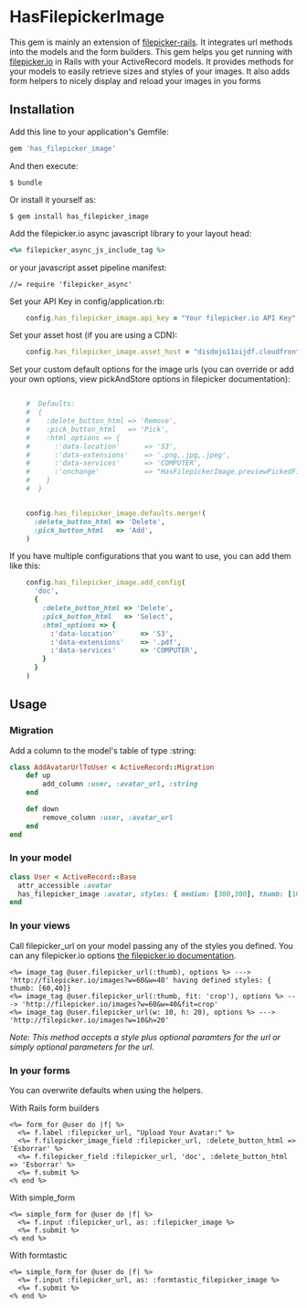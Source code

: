 # HasFilepickerImage

This gem is mainly an extension of [filepicker-rails](https://github.com/Filepicker/filepicker-rails). It integrates url methods into the models and the form builders.
This gem helps you get running with [filepicker.io](http://filepicker.io) in Rails with your ActiveRecord models.
It provides methods for your models to easily retrieve sizes and styles of your images.
It also adds form helpers to nicely display and reload your images in you forms

## Installation

Add this line to your application's Gemfile:

```ruby
gem 'has_filepicker_image'
```

And then execute:


```
$ bundle
```

Or install it yourself as:

```
$ gem install has_filepicker_image
```


Add the filepicker.io async javascript library to your layout head:

```ruby
<%= filepicker_async_js_include_tag %>
```
or your javascript asset pipeline manifest:
```
//= require 'filepicker_async'
```



Set your API Key in config/application.rb:
```ruby
    config.has_filepicker_image.api_key = "Your filepicker.io API Key"
```

Set your asset host (if you are using a CDN):
```ruby
    config.has_filepicker_image.asset_host = "disdojo11oijdf.cloudfront.net"
```

Set your custom default options for the image urls (you can override or add your own options, view pickAndStore options in filepicker documentation):
```ruby

    #  Defaults:
    #  {
    #    :delete_button_html => 'Remove',
    #    :pick_button_html   => 'Pick',
    #    :html_options => {
    #      :'data-location'      => 'S3',
    #      :'data-extensions'    => '.png,.jpg,.jpeg',
    #      :'data-services'      => 'COMPUTER',
    #      :'onchange'           => "HasFilepickerImage.previewPickedFile(event);"
    #    }
    #  }


    config.has_filepicker_image.defaults.merge!(
      :delete_button_html => 'Delete',
      :pick_button_html   => 'Add',
    )
```

If you have multiple configurations that you want to use, you can add them like this:
```ruby
    config.has_filepicker_image.add_config(
      'doc',
      {
        :delete_button_html => 'Delete',
        :pick_button_html   => 'Select',
        :html_options => {
          :'data-location'      => 'S3',
          :'data-extensions'    => '.pdf',
          :'data-services'      => 'COMPUTER',
        }
      }
    )
```

## Usage
### Migration

Add a column to the model's table of type :string:

```ruby
class AddAvatarUrlToUser < ActiveRecord::Migration
    def up
        add_column :user, :avatar_url, :string
    end

    def down
        remove_column :user, :avatar_url
    end
end
```


### In your model

```ruby
class User < ActiveRecord::Base
  attr_accessible :avatar
  has_filepicker_image :avatar, styles: { medium: [300,300], thumb: [100,100] }
end
```

### In your views

Call filepicker_url on your model passing any of the styles you defined. You can any filepicker.io options [the filepicker.io documentation](https://developers.filepicker.io/docs/web/#fpurl-images).

```erb
<%= image_tag @user.filepicker_url(:thumb), options %> ---> 'http://filepicker.io/images?w=60&w=40' having defined styles: { thumb: [60,40]}
<%= image_tag @user.filepicker_url(:thumb, fit: 'crop'), options %> ---> 'http://filepicker.io/images?w=60&w=40&fit=crop'
<%= image_tag @user.filepicker_url(w: 10, h: 20), options %> ---> 'http://filepicker.io/images?w=10&h=20'
```
_Note: This method accepts a style plus optional paramters for the url or simply optional parameters for the url._

### In your forms

You can overwrite defaults when using the helpers.

With Rails form builders
```erb
<%= form_for @user do |f| %>
  <%= f.label :filepicker_url, "Upload Your Avatar:" %>
  <%= f.filepicker_image_field :filepicker_url, :delete_button_html => 'Esborrar' %>
  <%= f.filepicker_field :filepicker_url, 'doc', :delete_button_html => 'Esborrar' %>
  <%= f.submit %>
<% end %>
```

With simple_form
```erb
<%= simple_form_for @user do |f| %>
  <%= f.input :filepicker_url, as: :filepicker_image %>
  <%= f.submit %>
<% end %>
```

With formtastic
```erb
<%= simple_form_for @user do |f| %>
  <%= f.input :filepicker_url, as: :formtastic_filepicker_image %>
  <%= f.submit %>
<% end %>
```



